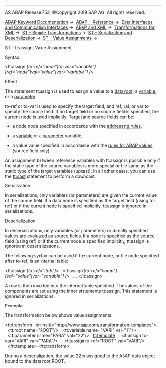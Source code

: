   

* * *

AS ABAP Release 753, ©Copyright 2019 SAP AG. All rights reserved.

[ABAP Keyword Documentation](javascript:call_link\('abenabap.htm'\)) →  [ABAP − Reference](javascript:call_link\('abenabap_reference.htm'\)) →  [Data Interfaces and Communication Interfaces](javascript:call_link\('abenabap_data_communication.htm'\)) →  [ABAP and XML](javascript:call_link\('abenabap_xml.htm'\)) →  [Transformations for XML](javascript:call_link\('abenabap_xml_trafos.htm'\)) →  [ST - Simple Transformations](javascript:call_link\('abenabap_st.htm'\)) →  [ST - Serialization and Deserialization](javascript:call_link\('abenst_serial_deserial.htm'\)) →  [ST - Value Assignments](javascript:call_link\('abenst_assignments.htm'\)) → 

ST - tt:assign, Value Assignment

Syntax

<tt:assign *\[*to-ref="node"*|*to-var="variable"*\]*
           *\[*ref="node"*|*val="value"*|*var="variable"*\]* />

Effect

The statement tt:assign is used to assign a value to a [data root](javascript:call_link\('abenst_tt_root.htm'\)), a [variable](javascript:call_link\('abenst_tt_variable.htm'\)), or a [parameter](javascript:call_link\('abenst_tt_parameter.htm'\)).

to-ref or to-var is used to specify the target field, and ref, val, or var to specify the source field. If no target field or no source field is specified, the [current node](javascript:call_link\('abenst_tt_ref.htm'\)) is used implicitly. Target and source fields can be:

-   a node node specified in accordance with the [addressing rules](javascript:call_link\('abenst_addressing_nodes.htm'\)),

-   a [variable](javascript:call_link\('abenst_tt_variable.htm'\)) or a [parameter](javascript:call_link\('abenst_tt_parameter.htm'\)) variable,

-   a value value specified in accordance with the [rules for ABAP values](javascript:call_link\('abenst_data.htm'\)) (source field only)

An assignment between reference variables with tt:assign is possible only if the static type of the source variables is more special or the same as the static type of the target variables (upcast). In all other cases, you can use the [tt:cast](javascript:call_link\('abenst_tt_cast.htm'\)) statement to perform a downcast.

Serialization

In serializations, only variables (or parameters) are given the current value of the source field. If a data node is specified as the target field (using to-ref) or if the current node is specified implicitly, tt:assign is ignored in serializations.

Deserialization

In deserializations, only variables (or parameters) or directly specified values are evaluated as source fields. If a node is specified as the source field (using ref) or if the current node is specified implicitly, tt:assign is ignored in deserializations.

The following syntax can be used if the current node, or the node specified after to-ref, is an internal table:

<tt:assign *\[*to-ref="itab"*\]*\>
  <tt:assign *\[*to-ref="comp"*\]*
             *\[*val="value"*|*var="variable"*\]* />
  ...
</tt:assign>

A row is then inserted into the internal table specified. The values of the components are set using the inner statements tt:assign. This statement is ignored in serializations.

Example

The transformation below shows value assignments:

<tt:transform
  xmlns:tt="http://www.sap.com/transformation-templates">
  <tt:root name="ROOT"/>
  <tt:variable name="VARI" val="11"/>
  <tt:parameter name="PARA" val="22"/>
  <tt:template>
    <tt:assign to-var="VARI" var="PARA"/>
    <tt:assign to-ref="ROOT" var="VARI"/>
  </tt:template>
</tt:transform>

During a deserialization, the value 22 is assigned to the ABAP data object bound to the data root ROOT.